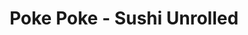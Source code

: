 ---
layout: place
title: "Poke Poke - Sushi Unrolled"
permalink: /michigan/berkley/poke-poke-sushi-unrolled.html
stateAbbr: MI
stateName: Michigan
cityName: Berkley
seo:
  name: "Poke Poke - Sushi Unrolled"
  type: Restaurant
  links: null
description: "Poke Poke - Sushi Unrolled serves delicious sushi in Berkley, Michigan. Try fresh Japanese dishes for a great dining experience. "
place_id: ChIJoQ7bSibJJIgRsSCmuHLWx_E
photos:
  - name: >-
      places/ChIJoQ7bSibJJIgRsSCmuHLWx_E/photos/AeeoHcJfab3oOuIybvkIK9BXAmq6bKxporIQVFHxp_ExySQ2R0EQGjY40xrk7vMkT8rYWgwxy5MwGkhJgWLseKz5IYwmqH9cWaGoIKTfzqimCeWLiAVOOOx0D351qpf5bTSlcM4VmzDWMepLSOfPbvV6neIhKqAlgK1WJ3LimvSWT2Rz_9zTLluZPCi-7t723wnQPt9B1rpMgl2hoDgALKhjWvqWLGe_6USze5bA3U9Fzw5gI1Mejx2ThI0bKeuEL-PIWhh99VVeFIm5J6SjGtmm1urW5rOgeqtbb6MViJqG9DmvJg
    widthPx: 1290
    heightPx: 1562
    authorAttributions:
      - displayName: Poke Poke - Sushi Unrolled
        uri: https://maps.google.com/maps/contrib/107998109620780588955
        photoUri: >-
          https://lh3.googleusercontent.com/a-/ALV-UjVCSZyIACChx39dOKKxoLT_7tZ_5Ewjidk2xQp7W37_QYlepzQ=s100-p-k-no-mo
    flagContentUri: >-
      https://www.google.com/local/imagery/report/?cb_client=maps_api_places.places_api&image_key=!1e10!2sAF1QipNZg4bsSqEmOq2mKmV-jS0r6BdUmK-Y7JsPYRzV&hl=en-US
    googleMapsUri: >-
      https://www.google.com/maps/place//data=!3m4!1e2!3m2!1sAF1QipNZg4bsSqEmOq2mKmV-jS0r6BdUmK-Y7JsPYRzV!2e10!4m2!3m1!1s0x8824c9264adb0ea1:0xf1c7d672b8a620b1
  - name: >-
      places/ChIJoQ7bSibJJIgRsSCmuHLWx_E/photos/AeeoHcICcwSlhkzI4DsWPtiLL-MN7uPwRlrhWz6ve4jKG655jf2eBMxMdSTqXUNnn1-d55g8L_LED1QOSBLb7Nm97F8f7yHqZn8YvzyMwwu8qCYxJyvWKsaB6epiBGMXYmBUD3K9TuOlDg_9BBPK1YLJksEkFyFKM8fDR8586wfVk15MS5XkU7OyuABxY-VNmGROlMSY1sn4_XFjLVuGX7VorZNEcB4II3ATQBdksW4bS-CSmEenH3oQ9oUbCjvvkwjsb1rOJaxHWwyaKHunEnccFKovg7qqaBaIs7xbWcE0PG9OFQ
    widthPx: 3596
    heightPx: 2400
    authorAttributions:
      - displayName: Poke Poke - Sushi Unrolled
        uri: https://maps.google.com/maps/contrib/107998109620780588955
        photoUri: >-
          https://lh3.googleusercontent.com/a-/ALV-UjVCSZyIACChx39dOKKxoLT_7tZ_5Ewjidk2xQp7W37_QYlepzQ=s100-p-k-no-mo
    flagContentUri: >-
      https://www.google.com/local/imagery/report/?cb_client=maps_api_places.places_api&image_key=!1e10!2sAF1QipPRSLXAHTkDiVyO7j49bS3EFHhIY_7xfsiQPVMK&hl=en-US
    googleMapsUri: >-
      https://www.google.com/maps/place//data=!3m4!1e2!3m2!1sAF1QipPRSLXAHTkDiVyO7j49bS3EFHhIY_7xfsiQPVMK!2e10!4m2!3m1!1s0x8824c9264adb0ea1:0xf1c7d672b8a620b1
  - name: >-
      places/ChIJoQ7bSibJJIgRsSCmuHLWx_E/photos/AeeoHcLXFWibAiq-N6fB7u7QYVNEFjgyVEZmTBCuccNgh1EB1tWudQQv_lz1-6jl9itm3s4a4-zaHv9w7rz16KYEG1U7-JXy_-9OiDREGZ8ydJxxt88dRl-63VWTo60XtOjNpsW9N_NxYBehAzJg1Q_XtCOg_lUMOPPIN_6p1cD6pyz2LX4S3L_oYCs_wmgjbI0N4fPAtKrnmGG3zNlVvLom-DhmvcWxdRD48mSdsi-0jh0Wu8HV4ACNKhX_G9BkSDDJALTwx54ygl4fvI-eBL_czJBNF6LXVz4qRQ2gk5XLhoyPUQ
    widthPx: 1920
    heightPx: 1080
    authorAttributions:
      - displayName: Poke Poke - Sushi Unrolled
        uri: https://maps.google.com/maps/contrib/107998109620780588955
        photoUri: >-
          https://lh3.googleusercontent.com/a-/ALV-UjVCSZyIACChx39dOKKxoLT_7tZ_5Ewjidk2xQp7W37_QYlepzQ=s100-p-k-no-mo
    flagContentUri: >-
      https://www.google.com/local/imagery/report/?cb_client=maps_api_places.places_api&image_key=!1e10!2sAF1QipPZ5gf7M3y4JWJtT8d_gyEiX0LMAbcauQNIERF4&hl=en-US
    googleMapsUri: >-
      https://www.google.com/maps/place//data=!3m4!1e2!3m2!1sAF1QipPZ5gf7M3y4JWJtT8d_gyEiX0LMAbcauQNIERF4!2e10!4m2!3m1!1s0x8824c9264adb0ea1:0xf1c7d672b8a620b1
  - name: >-
      places/ChIJoQ7bSibJJIgRsSCmuHLWx_E/photos/AeeoHcLECLkuVl6B4OiN3pOkkKaG5FIxSAh3oLnri-xKGoH8D3zDmeZ-Zg_bBW3Hx4eiDDSpJErFY0r38E5VmagT1cJcjQqA6LwMmDqNB_YRHNb0k25-eN6PVkDDCJaZSQ-fH_j092zBmzEdPaUTi7jvAOGpeV46kWd6OH05DQ3zLt9A0V-f0tnn0bGcPEomoffuwwhv6ex5yjZJf72huSvWerdY2MiyfFumfaRx1FfZZkxMOEJggAtTHjEsKq5PGAKRJgu59O-X8VRy1DuiqRQ7dz75KGiogdaL_yN2ZMG-Q1nVrw
    widthPx: 3200
    heightPx: 4800
    authorAttributions:
      - displayName: Poke Poke - Sushi Unrolled
        uri: https://maps.google.com/maps/contrib/107998109620780588955
        photoUri: >-
          https://lh3.googleusercontent.com/a-/ALV-UjVCSZyIACChx39dOKKxoLT_7tZ_5Ewjidk2xQp7W37_QYlepzQ=s100-p-k-no-mo
    flagContentUri: >-
      https://www.google.com/local/imagery/report/?cb_client=maps_api_places.places_api&image_key=!1e10!2sAF1QipPOpyIgAKfrWP92L3Cm9ecMs-cKx9cDMvAHZNR1&hl=en-US
    googleMapsUri: >-
      https://www.google.com/maps/place//data=!3m4!1e2!3m2!1sAF1QipPOpyIgAKfrWP92L3Cm9ecMs-cKx9cDMvAHZNR1!2e10!4m2!3m1!1s0x8824c9264adb0ea1:0xf1c7d672b8a620b1
  - name: >-
      places/ChIJoQ7bSibJJIgRsSCmuHLWx_E/photos/AeeoHcLF5ZH6iYdSZ-DvPZlAC8WXxETXzvL5zQzMypEVoRBAko7Unea63jG63fl3mhvSL5a2DcLGEmWJJctj1N0rCnA4ENQ1rEO0CRUU-Wo4GI3Xp8kvcHx1cF2h4eElsUv2fvs1oAFOw0ESgJSvPkEhH-I7-Z3swoMB43bQkXOTaYcVBAgsslMAf4d12jBeZ2w3reNKCepKlaWSuSo-1r95JoRw2o7tArn6pv8PBk2XkXdWenDDHm8cFUPA1GIFUzjWOrCTYHNlJnABrcr7azK5dv-DiVegQZCPkyZ18uykG9ogYg
    widthPx: 3200
    heightPx: 4800
    authorAttributions:
      - displayName: Poke Poke - Sushi Unrolled
        uri: https://maps.google.com/maps/contrib/107998109620780588955
        photoUri: >-
          https://lh3.googleusercontent.com/a-/ALV-UjVCSZyIACChx39dOKKxoLT_7tZ_5Ewjidk2xQp7W37_QYlepzQ=s100-p-k-no-mo
    flagContentUri: >-
      https://www.google.com/local/imagery/report/?cb_client=maps_api_places.places_api&image_key=!1e10!2sAF1QipOfaaw_yE4aYbun8JjF0NUNuk7meyuzEfykeuno&hl=en-US
    googleMapsUri: >-
      https://www.google.com/maps/place//data=!3m4!1e2!3m2!1sAF1QipOfaaw_yE4aYbun8JjF0NUNuk7meyuzEfykeuno!2e10!4m2!3m1!1s0x8824c9264adb0ea1:0xf1c7d672b8a620b1
  - name: >-
      places/ChIJoQ7bSibJJIgRsSCmuHLWx_E/photos/AeeoHcJFPdB612cbwflvW1CiuSJwuv-iYGFfJloaYeIXtRwrSl5I6SNr9EZnYDsIGH87sdTgVO5IFSgvcAswPipPnrsl2DSbfxAn9V1cMMU_9CpfXE3QCqncoITL0_TwIMRkvzbzYh6a79gAHAWHvmPdAkRBuCXIqzUony7MTewIH2tmZ0c_GEyKWz_oeK5Tm1d23FCgCHP9KHCjkxqjJzVPo-NnocOXYun5RHX-3lLVI_HtNt0uT6wLoqZ5q1ELJa3-dnSTsXT4nwshP_SCWtiRwNX89KgfppyfBYSlBr4AIve9_g
    widthPx: 3596
    heightPx: 2400
    authorAttributions:
      - displayName: Poke Poke - Sushi Unrolled
        uri: https://maps.google.com/maps/contrib/107998109620780588955
        photoUri: >-
          https://lh3.googleusercontent.com/a-/ALV-UjVCSZyIACChx39dOKKxoLT_7tZ_5Ewjidk2xQp7W37_QYlepzQ=s100-p-k-no-mo
    flagContentUri: >-
      https://www.google.com/local/imagery/report/?cb_client=maps_api_places.places_api&image_key=!1e10!2sAF1QipOhcVQ6-1TYPhDw8-1TdAGpESHIVlurze62_4z-&hl=en-US
    googleMapsUri: >-
      https://www.google.com/maps/place//data=!3m4!1e2!3m2!1sAF1QipOhcVQ6-1TYPhDw8-1TdAGpESHIVlurze62_4z-!2e10!4m2!3m1!1s0x8824c9264adb0ea1:0xf1c7d672b8a620b1
  - name: >-
      places/ChIJoQ7bSibJJIgRsSCmuHLWx_E/photos/AeeoHcL6Wd-RWqgMLpVrTAjVLkn21Httn7zpKx_PZu3YTm02Tb51zfiX1qnFn3uX7_YP_XSlDmLhs4xAz3MsOMqBhtGQw2u8HSGwmItBH4PzywFRqbE5rhMXnGRNbScJACdYEb1N2dFAm3RsHZiMLioY8R3f7EcUW51WpZswIauCApxkicTjMSpla7Ip7WOGlDQI9faLtgUespkCFOQivJGAcs1vygcUKtXfcwzVr08fIGt20fKSwwMJc3cvJqfdWvdo7__0oUIl4okvJZnfPnlJW_22DevsTHmNxqZ1RoQP_niqJA
    widthPx: 3596
    heightPx: 2400
    authorAttributions:
      - displayName: Poke Poke - Sushi Unrolled
        uri: https://maps.google.com/maps/contrib/107998109620780588955
        photoUri: >-
          https://lh3.googleusercontent.com/a-/ALV-UjVCSZyIACChx39dOKKxoLT_7tZ_5Ewjidk2xQp7W37_QYlepzQ=s100-p-k-no-mo
    flagContentUri: >-
      https://www.google.com/local/imagery/report/?cb_client=maps_api_places.places_api&image_key=!1e10!2sAF1QipOQ4vX4OAYGCwWnmGdq2QpDgUsfILnmpwXY8q1V&hl=en-US
    googleMapsUri: >-
      https://www.google.com/maps/place//data=!3m4!1e2!3m2!1sAF1QipOQ4vX4OAYGCwWnmGdq2QpDgUsfILnmpwXY8q1V!2e10!4m2!3m1!1s0x8824c9264adb0ea1:0xf1c7d672b8a620b1
  - name: >-
      places/ChIJoQ7bSibJJIgRsSCmuHLWx_E/photos/AeeoHcLeZT7uWwaqinet-THJIDxyeFTBXDIwaOZSViW405Vx_28tieNtMEyK0m7A4KjOiMgQQwndCbVWKNGqQuEJez_jh17CZCbKdTgrmUqFhDMJmYl3yLzGu-GzyQLfa4qCl0gBtTQQuSmWTO9Ct2I6P9ATJiYpF1bBQr198FdhckGxbGyiRLTDtzHtreytUbYEIl4yd5hywSNoxibjFyVy0H_c0LOHtFCrQR7XKzlha8PpBrwqtIsqyeoW7x0K_WV1_GBskNZFgDf0VEbJW_g3igl6Uu0HHHZCgoxjy4w1SwjHeDNsTTbb5W1NW36YbLRQXSg8-pWjIFEH_-Gg0h_ntD4XVKTrArbxLxazYB19gFj9QAlfylez483spD7SsFiN8I4Ud9v6RLbF5erBqnf0pLVYexpK_3M3QBuCgz37Cww
    widthPx: 3000
    heightPx: 4000
    authorAttributions:
      - displayName: Michelle Ching
        uri: https://maps.google.com/maps/contrib/110990787050717475385
        photoUri: >-
          https://lh3.googleusercontent.com/a/ACg8ocLBrL_l3owdR5fg7OTIOWpuTrDbks6BjV-_nCb-QNZhGA4nyw=s100-p-k-no-mo
    flagContentUri: >-
      https://www.google.com/local/imagery/report/?cb_client=maps_api_places.places_api&image_key=!1e10!2sCIHM0ogKEICAgICT5eqnVA&hl=en-US
    googleMapsUri: >-
      https://www.google.com/maps/place//data=!3m4!1e2!3m2!1sCIHM0ogKEICAgICT5eqnVA!2e10!4m2!3m1!1s0x8824c9264adb0ea1:0xf1c7d672b8a620b1
  - name: >-
      places/ChIJoQ7bSibJJIgRsSCmuHLWx_E/photos/AeeoHcJ-yhMglw8rrYjKhVYxe7wb_XHdiS2qrhz925a0kIJqwNnaIw3M9IWdIS2h44cMDTIHVVGD881MnA9oJbFRY5ZvyNIQixJehDo9Qeh3A1wwaGy3x_Cuk90gTOfOfXaxUnAV76MzUP5L_fkKNgJv6VzUMoIj5C6QOJAQm0uOjk8AZW8IqUNPpaTTwizrv7a6UzzZsndhzxWwNjp92qJIqydHS9g_pYKBQEsFnFKD0qyhjIoDjMclv0OytIGL2ONJgoEtjkTU-M5GMAQKg3WMDdThKej7JZYkv89TyY96q9Gd4oiHZmxTBZHZMfy2pdsa1VRHs1TQjmLKuloBtdV6Lu55KFSjWdGbcrZVJ9fgm8iU_YcAr9gWX1tIf_MGioOggXY0Fnfod69VxORN6aN1p-7-vrfckbQghDCSbR4LXocwzA
    widthPx: 3600
    heightPx: 4800
    authorAttributions:
      - displayName: Leiah Shirley
        uri: https://maps.google.com/maps/contrib/109441822267024650377
        photoUri: >-
          https://lh3.googleusercontent.com/a-/ALV-UjXsilAcQ8XrT9tQ-cqtlbeWyuufx2Fqq7ZJ0Ot7bkSb8-16Plk=s100-p-k-no-mo
    flagContentUri: >-
      https://www.google.com/local/imagery/report/?cb_client=maps_api_places.places_api&image_key=!1e10!2sCIHM0ogKEICAgMCQjJjBFQ&hl=en-US
    googleMapsUri: >-
      https://www.google.com/maps/place//data=!3m4!1e2!3m2!1sCIHM0ogKEICAgMCQjJjBFQ!2e10!4m2!3m1!1s0x8824c9264adb0ea1:0xf1c7d672b8a620b1
  - name: >-
      places/ChIJoQ7bSibJJIgRsSCmuHLWx_E/photos/AeeoHcLrck9poinCD7OcMWiqupA26xfBb64szrjPr9c0eeLl5vqKY8hWhj2T-XzAy2tzoZ8ngCZC3jEIZH_hEEWYzGqr9j7TbPFxc1uPsI29je23kOCCvyk3YtWKe9X7jROcFuHzTEMpqkiDvSYjM9o5nG7nRtZHMQ16PvT9_MNtll4rnauZmb-uR1graLMf_tEn0O5aDx4dgVE_qsL-bqRVslPmFwHFVq_jZte5ByCc0QfAfDGK5DtBz97IRRBEBwdVioIt6TPZZG3-mDePt1vZ5c79KnDGkUzG6ZhQnWJXk3KyQilqsGQ0eZImI1dHoYDa4ZKwOhKoKCgfLnTi9zs9gXNWPV__5W0_f_1dJdq2MBRSIB2tbXtMCcyDtRP_PNRPBsZSq_MtddWnIoIHfpkWJOdkTkqy5Q-njsnJi1RnTtoePP83
    widthPx: 3024
    heightPx: 4032
    authorAttributions:
      - displayName: Leiah Shirley
        uri: https://maps.google.com/maps/contrib/109441822267024650377
        photoUri: >-
          https://lh3.googleusercontent.com/a-/ALV-UjXsilAcQ8XrT9tQ-cqtlbeWyuufx2Fqq7ZJ0Ot7bkSb8-16Plk=s100-p-k-no-mo
    flagContentUri: >-
      https://www.google.com/local/imagery/report/?cb_client=maps_api_places.places_api&image_key=!1e10!2sCIHM0ogKEICAgMCQjJjBlQE&hl=en-US
    googleMapsUri: >-
      https://www.google.com/maps/place//data=!3m4!1e2!3m2!1sCIHM0ogKEICAgMCQjJjBlQE!2e10!4m2!3m1!1s0x8824c9264adb0ea1:0xf1c7d672b8a620b1
address: 2485 Coolidge Hwy Suite D, Berkley, MI 48072, USA
street: 2485 Coolidge Hwy Suite D
city: Berkley
state: MI
zip: '48072'
country: USA
neighborhood: null
latitude: '42.494971'
longitude: '-83.183901'
accessibility_options:
  wheelchairAccessibleParking: true
  wheelchairAccessibleEntrance: true
business_status: OPERATIONAL
name: Poke Poke - Sushi Unrolled
google_maps_links:
  directionsUri: >-
    https://www.google.com/maps/dir//''/data=!4m7!4m6!1m1!4e2!1m2!1m1!1s0x8824c9264adb0ea1:0xf1c7d672b8a620b1!3e0
  placeUri: https://maps.google.com/?cid=17422129471718564017
  writeAReviewUri: >-
    https://www.google.com/maps/place//data=!4m3!3m2!1s0x8824c9264adb0ea1:0xf1c7d672b8a620b1!12e1
  reviewsUri: >-
    https://www.google.com/maps/place//data=!4m4!3m3!1s0x8824c9264adb0ea1:0xf1c7d672b8a620b1!9m1!1b1
  photosUri: >-
    https://www.google.com/maps/place//data=!4m3!3m2!1s0x8824c9264adb0ea1:0xf1c7d672b8a620b1!10e5
primary_type: American Restaurant
opening_hours:
  regular: null
  current: null
secondary_opening_hours:
  regular:
    weekdayDescriptions: null
    type: null
  current:
    weekdayDescriptions: null
    type: null
phone: null
price_level: null
price_range: null
rating: null
rating_count: 0
website: null
reviews: null
parking_options: null
payment_options: null
allow_dogs: null
curbside_pickup: null
delivery: null
dine_in: null
good_for_children: null
good_for_groups: null
good_for_sports: null
live_music: null
menu_for_children: null
outdoor_seating: null
reservable: null
restroom: null
serves_beer: null
serves_breakfast: null
serves_brunch: null
serves_cocktails: null
serves_coffee: null
serves_dinner: null
serves_dessert: null
serves_lunch: null
serves_vegetarian_food: null
serves_wine: null
takeout: null
summary: null

---